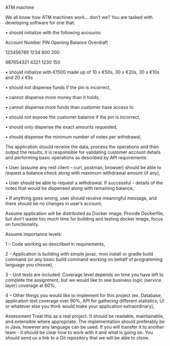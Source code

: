 ATM machine

We all know how ATM machines work… don’t we? You are tasked with developing software for one that:
   
   • should initialize with the following accounts:


Account Number	PIN	Opening Balance	Overdraft


123456789		1234	800			200


987654321		4321	1230			150


• should initialize with €1500 made up of 10 x €50s, 30 x €20s, 30 x €10s and 20 x €5s


• should not dispense funds if the pin is incorrect,


• cannot dispense more money than it holds,


• cannot dispense more funds than customer have access to


• should not expose the customer balance if the pin is incorrect,


• should only dispense the exact amounts requested,


• should dispense the minimum number of notes per withdrawal,




The application should receive the data, process the operations and then output the results, it is responsible for validating customer account details and performing basic operations as described by API requirements:


• User (assume any rest client – curl, postman, browser) should be able to request a balance check along with maximum withdrawal amount (if any),


• User should be able to request a withdrawal. If successful - details of the notes that would be dispensed along with remaining balance,


• If anything goes wrong, user should receive meaningful message, and there should be no changes in user’s account,



Assume application will be distributed as Docker image. Provide Dockerfile, but don’t waste too much time for building and testing docker image, focus on functionality. 


Assume importance levels:


1 – Code working as described in requirements,


2 – Application is building with simple javac, mvn install or gradle build command (or any basic build command working on behalf of programming language you choose),


3 -  Unit tests are included. Coverage level depends on time you have left to complete the assignment, but we would like to see business logic (service layer) coverage at 60%,


4 – Other things you would like to implement for this project (ex. Database, application test coverage over 90%, API for gathering different statistics,  UI or whatever else you think would make your application extraordinary),



Assessment
Treat this as a real project. It should be readable, maintainable, and extensible where
appropriate. The implementation should preferably be in Java, however any language can be used.
If you will transfer it to another team - it should be clear how to work with it and
what is going on. You should send us a link to a Git repository that we will be able to clone.
  
